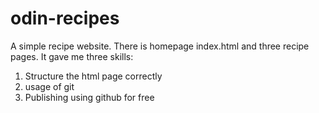 # odin-recipes
A simple recipe website. There is homepage index.html and three recipe pages.
It gave me three skills:
1. Structure the html page correctly
2. usage of git
3. Publishing using github for free